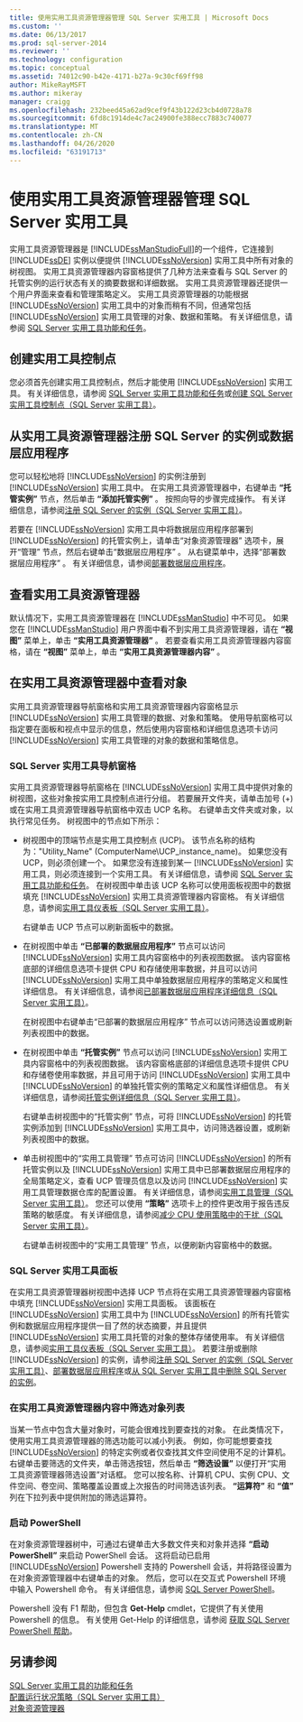 ```yaml
---
title: 使用实用工具资源管理器管理 SQL Server 实用工具 | Microsoft Docs
ms.custom: ''
ms.date: 06/13/2017
ms.prod: sql-server-2014
ms.reviewer: ''
ms.technology: configuration
ms.topic: conceptual
ms.assetid: 74012c90-b42e-4171-b27a-9c30cf69ff98
author: MikeRayMSFT
ms.author: mikeray
manager: craigg
ms.openlocfilehash: 232beed45a62ad9cef9f43b122d23cb4d0728a78
ms.sourcegitcommit: 6fd8c1914de4c7ac24900fe388ecc7883c740077
ms.translationtype: MT
ms.contentlocale: zh-CN
ms.lasthandoff: 04/26/2020
ms.locfileid: "63191713"
---
```

# <a name="use-utility-explorer-to-manage-the-sql-server-utility"></a>使用实用工具资源管理器管理 SQL Server 实用工具
  实用工具资源管理器是 [!INCLUDE[ssManStudioFull](../../includes/ssmanstudiofull-md.md)]的一个组件，它连接到 [!INCLUDE[ssDE](../../includes/ssde-md.md)] 实例以便提供 [!INCLUDE[ssNoVersion](../../includes/ssnoversion-md.md)] 实用工具中所有对象的树视图。 实用工具资源管理器内容窗格提供了几种方法来查看与 SQL Server 的托管实例的运行状态有关的摘要数据和详细数据。 实用工具资源管理器还提供一个用户界面来查看和管理策略定义。 实用工具资源管理器的功能根据 [!INCLUDE[ssNoVersion](../../includes/ssnoversion-md.md)] 实用工具中的对象而稍有不同，但通常包括 [!INCLUDE[ssNoVersion](../../includes/ssnoversion-md.md)] 实用工具管理的对象、数据和策略。 有关详细信息，请参阅 [SQL Server 实用工具功能和任务](sql-server-utility-features-and-tasks.md)。  
  
## <a name="create-utility-control-point"></a>创建实用工具控制点  
 您必须首先创建实用工具控制点，然后才能使用 [!INCLUDE[ssNoVersion](../../includes/ssnoversion-md.md)] 实用工具。 有关详细信息，请参阅 [SQL Server 实用工具功能和任务](sql-server-utility-features-and-tasks.md)或[创建 SQL Server 实用工具控制点（SQL Server 实用工具）](create-a-sql-server-utility-control-point-sql-server-utility.md)。  
  
## <a name="enroll-an-instance-of-sql-server-or-a-data-tier-application-from-utility-explorer"></a>从实用工具资源管理器注册 SQL Server 的实例或数据层应用程序  
 您可以轻松地将 [!INCLUDE[ssNoVersion](../../includes/ssnoversion-md.md)] 的实例注册到 [!INCLUDE[ssNoVersion](../../includes/ssnoversion-md.md)] 实用工具中。 在实用工具资源管理器中，右键单击 **“托管实例”** 节点，然后单击 **“添加托管实例”** 。 按照向导的步骤完成操作。 有关详细信息，请参阅[注册 SQL Server 的实例（SQL Server 实用工具）](enroll-an-instance-of-sql-server-sql-server-utility.md)。  
  
 若要在 [!INCLUDE[ssNoVersion](../../includes/ssnoversion-md.md)] 实用工具中将数据层应用程序部署到 [!INCLUDE[ssNoVersion](../../includes/ssnoversion-md.md)] 的托管实例上，请单击“对象资源管理器”  选项卡，展开“管理”  节点，然后右键单击“数据层应用程序”  。 从右键菜单中，选择“部署数据层应用程序”  。 有关详细信息，请参阅[部署数据层应用程序](../data-tier-applications/deploy-a-data-tier-application.md)。  
  
## <a name="viewing-utility-explorer"></a>查看实用工具资源管理器  
 默认情况下，实用工具资源管理器在 [!INCLUDE[ssManStudio](../../includes/ssmanstudio-md.md)] 中不可见。 如果您在 [!INCLUDE[ssManStudio](../../includes/ssmanstudio-md.md)] 用户界面中看不到实用工具资源管理器，请在 **“视图”** 菜单上，单击 **“实用工具资源管理器”** 。 若要查看实用工具资源管理器内容窗格，请在 **“视图”** 菜单上，单击 **“实用工具资源管理器内容”** 。  
  
## <a name="viewing-objects-in-utility-explorer"></a>在实用工具资源管理器中查看对象  
 实用工具资源管理器导航窗格和实用工具资源管理器内容窗格显示 [!INCLUDE[ssNoVersion](../../includes/ssnoversion-md.md)] 实用工具管理的数据、对象和策略。 使用导航窗格可以指定要在面板和视点中显示的信息，然后使用内容窗格和详细信息选项卡访问 [!INCLUDE[ssNoVersion](../../includes/ssnoversion-md.md)] 实用工具管理的对象的数据和策略信息。  
  
### <a name="sql-server-utility-navigation-pane"></a>SQL Server 实用工具导航窗格  
 实用工具资源管理器导航窗格在 [!INCLUDE[ssNoVersion](../../includes/ssnoversion-md.md)] 实用工具中提供对象的树视图，这些对象按实用工具控制点进行分组。 若要展开文件夹，请单击加号 (+) 或在实用工具资源管理器导航窗格中双击 UCP 名称。 右键单击文件夹或对象，以执行常见任务。 树视图中的节点如下所示：  
  
-   树视图中的顶端节点是实用工具控制点 (UCP)。 该节点名称的结构为："Utility_Name" (ComputerName\UCP_instance_name)。 如果您没有 UCP，则必须创建一个。 如果您没有连接到某一 [!INCLUDE[ssNoVersion](../../includes/ssnoversion-md.md)] 实用工具，则必须连接到一个实用工具。 有关详细信息，请参阅 [SQL Server 实用工具功能和任务](sql-server-utility-features-and-tasks.md)。 在树视图中单击该 UCP 名称可以使用面板视图中的数据填充 [!INCLUDE[ssNoVersion](../../includes/ssnoversion-md.md)] 实用工具资源管理器内容窗格。 有关详细信息，请参阅[实用工具仪表板（SQL Server 实用工具）](../../database-engine/utility-dashboard-sql-server-utility.md)。  
  
     右键单击 UCP 节点可以刷新面板中的数据。  
  
-   在树视图中单击 **“已部署的数据层应用程序”** 节点可以访问 [!INCLUDE[ssNoVersion](../../includes/ssnoversion-md.md)] 实用工具内容窗格中的列表视图数据。 该内容窗格底部的详细信息选项卡提供 CPU 和存储使用率数据，并且可以访问 [!INCLUDE[ssNoVersion](../../includes/ssnoversion-md.md)] 实用工具中单独数据层应用程序的策略定义和属性详细信息。 有关详细信息，请参阅[已部署数据层应用程序详细信息（SQL Server 实用工具）](../../database-engine/deployed-data-tier-application-details-sql-server-utility.md)。  
  
     在树视图中右键单击“已部署的数据层应用程序”  节点可以访问筛选设置或刷新列表视图中的数据。  
  
-   在树视图中单击 **“托管实例”** 节点可以访问 [!INCLUDE[ssNoVersion](../../includes/ssnoversion-md.md)] 实用工具内容窗格中的列表视图数据。 该内容窗格底部的详细信息选项卡提供 CPU 和存储卷使用率数据，并且可用于访问 [!INCLUDE[ssNoVersion](../../includes/ssnoversion-md.md)] 实用工具中 [!INCLUDE[ssNoVersion](../../includes/ssnoversion-md.md)] 的单独托管实例的策略定义和属性详细信息。 有关详细信息，请参阅[托管实例详细信息（SQL Server 实用工具）](../../database-engine/managed-instance-details-sql-server-utility.md)。  
  
     右键单击树视图中的“托管实例”  节点，可将 [!INCLUDE[ssNoVersion](../../includes/ssnoversion-md.md)] 的托管实例添加到 [!INCLUDE[ssNoVersion](../../includes/ssnoversion-md.md)] 实用工具中，访问筛选器设置，或刷新列表视图中的数据。  
  
-   单击树视图中的“实用工具管理”  节点可访问 [!INCLUDE[ssNoVersion](../../includes/ssnoversion-md.md)] 的所有托管实例以及 [!INCLUDE[ssNoVersion](../../includes/ssnoversion-md.md)] 实用工具中已部署数据层应用程序的全局策略定义，查看 UCP 管理员信息以及访问 [!INCLUDE[ssNoVersion](../../includes/ssnoversion-md.md)] 实用工具管理数据仓库的配置设置。 有关详细信息，请参阅[实用工具管理（SQL Server 实用工具）](../../database-engine/utility-administration-sql-server-utility.md)。 您还可以使用 **“策略”** 选项卡上的控件更改用于报告违反策略的敏感度。 有关详细信息，请参阅[减少 CPU 使用策略中的干扰（SQL Server 实用工具）](reduce-noise-in-cpu-utilization-policies-sql-server-utility.md)。  
  
     右键单击树视图中的“实用工具管理”  节点，以便刷新内容窗格中的数据。  
  
### <a name="sql-server-utility-dashboard"></a>SQL Server 实用工具面板  
 在实用工具资源管理器树视图中选择 UCP 节点将在实用工具资源管理器内容窗格中填充 [!INCLUDE[ssNoVersion](../../includes/ssnoversion-md.md)] 实用工具面板。 该面板在 [!INCLUDE[ssNoVersion](../../includes/ssnoversion-md.md)] 实用工具中为 [!INCLUDE[ssNoVersion](../../includes/ssnoversion-md.md)] 的所有托管实例和数据层应用程序提供一目了然的状态摘要，并且提供 [!INCLUDE[ssNoVersion](../../includes/ssnoversion-md.md)] 实用工具托管的对象的整体存储使用率。 有关详细信息，请参阅[实用工具仪表板（SQL Server 实用工具）](../../database-engine/utility-dashboard-sql-server-utility.md)。 若要注册或删除 [!INCLUDE[ssNoVersion](../../includes/ssnoversion-md.md)] 的实例，请参阅[注册 SQL Server 的实例（SQL Server 实用工具）](enroll-an-instance-of-sql-server-sql-server-utility.md)、[部署数据层应用程序](../data-tier-applications/deploy-a-data-tier-application.md)或[从 SQL Server 实用工具中删除 SQL Server 的实例](remove-an-instance-of-sql-server-from-the-sql-server-utility.md)。  
  
### <a name="filtering-the-list-of-objects-in-utility-explorer-contents"></a>在实用工具资源管理器内容中筛选对象列表  
 当某一节点中包含大量对象时，可能会很难找到要查找的对象。 在此类情况下，使用实用工具资源管理器的筛选功能可以减小列表。 例如，你可能想要查找 [!INCLUDE[ssNoVersion](../../includes/ssnoversion-md.md)] 的特定实例或者仅查找其文件空间使用不足的计算机。 右键单击要筛选的文件夹，单击筛选按钮，然后单击 **“筛选设置”** 以便打开“实用工具资源管理器筛选设置”对话框。 您可以按名称、计算机 CPU、实例 CPU、文件空间、卷空间、策略覆盖设置或上次报告的时间筛选该列表。 **“运算符”** 和 **“值”** 列在下拉列表中提供附加的筛选运算符。  
  
### <a name="starting-powershell"></a>启动 PowerShell  
 在对象资源管理器树中，可通过右键单击大多数文件夹和对象并选择 **“启动 PowerShell”** 来启动 PowerShell 会话。 这将启动已启用 [!INCLUDE[ssNoVersion](../../includes/ssnoversion-md.md)] Powershell 支持的 Powershell 会话，并将路径设置为在对象资源管理器中右键单击的对象。 然后，您可以在交互式 Powershell 环境中输入 Powershell 命令。 有关详细信息，请参阅 [SQL Server PowerShell](../../powershell/sql-server-powershell.md)。  
  
 Powershell 没有 F1 帮助，但包含 **Get-Help** cmdlet，它提供了有关使用 Powershell 的信息。 有关使用 Get-Help 的详细信息，请参阅 [获取 SQL Server PowerShell 帮助](../../database-engine/get-help-sql-server-powershell.md)。  
  
## <a name="see-also"></a>另请参阅  
 [SQL Server 实用工具的功能和任务](sql-server-utility-features-and-tasks.md)   
 [配置运行状况策略（SQL Server 实用工具）](configure-health-policies-sql-server-utility.md)   
 [对象资源管理器](../../ssms/object/object-explorer.md)  
  
  
